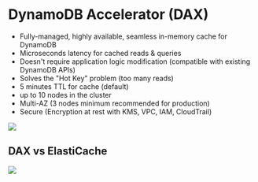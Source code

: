# DynamoDB Accelerator (DAX)

- Fully-managed, highly available, seamless in-memory cache for DynamoDB
- Microseconds latency for cached reads & queries
- Doesn't require application logic modification (compatible with existing DynamoDB APIs)
- Solves the "Hot Key" problem (too many reads)
- 5 minutes TTL for cache (default)
- up to 10 nodes in the cluster
- Multi-AZ (3 nodes minimum recommended for production)
- Secure (Encryption at rest with KMS, VPC, IAM, CloudTrail)

![](2022-05-17-07-55-07.png)

## DAX vs ElastiCache

![](2022-05-17-07-55-38.png)